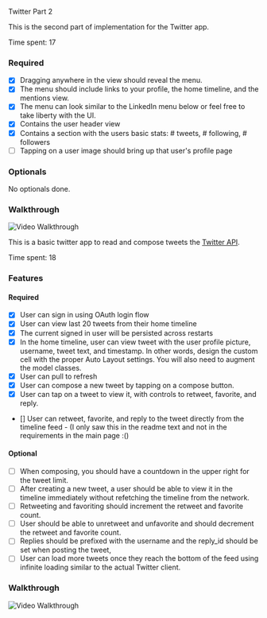 Twitter Part 2

This is the second part of implementation for the Twitter app.

Time spent: 17

### Required

- [x] Dragging anywhere in the view should reveal the menu.
- [x] The menu should include links to your profile, the home timeline, and the mentions view.
- [x] The menu can look similar to the LinkedIn menu below or feel free to take liberty with the UI.
- [x] Contains the user header view
- [x] Contains a section with the users basic stats: # tweets, # following, # followers
- [ ] Tapping on a user image should bring up that user's profile page

### Optionals

No optionals done.

### Walkthrough

![Video Walkthrough](http://i.imgur.com/1MPcjCo.gif)

This is a basic twitter app to read and compose tweets the [Twitter API](https://apps.twitter.com/).

Time spent: 18

### Features

#### Required

- [x] User can sign in using OAuth login flow
- [x] User can view last 20 tweets from their home timeline
- [x] The current signed in user will be persisted across restarts
- [x] In the home timeline, user can view tweet with the user profile picture, username, tweet text, and timestamp.  In other words, design the custom cell with the proper Auto Layout settings.  You will also need to augment the model classes.
- [x] User can pull to refresh
- [x] User can compose a new tweet by tapping on a compose button.
- [x] User can tap on a tweet to view it, with controls to retweet, favorite, and reply.
- [] User can retweet, favorite, and reply to the tweet directly from the timeline feed - (I only saw this in the readme text and not in the requirements in the main page :()

#### Optional

- [ ] When composing, you should have a countdown in the upper right for the tweet limit.
- [ ] After creating a new tweet, a user should be able to view it in the timeline immediately without refetching the timeline from the network.
- [ ] Retweeting and favoriting should increment the retweet and favorite count.
- [ ] User should be able to unretweet and unfavorite and should decrement the retweet and favorite count.
- [ ] Replies should be prefixed with the username and the reply_id should be set when posting the tweet,
- [ ] User can load more tweets once they reach the bottom of the feed using infinite loading similar to the actual Twitter client.

### Walkthrough

![Video Walkthrough](http://i.imgur.com/N4Ybhjk.gif)

